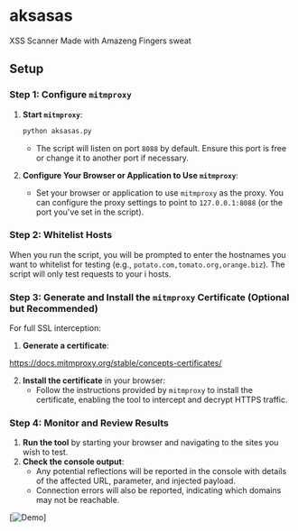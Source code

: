 # aksasas


XSS Scanner Made with Amazeng Fingers sweat

## Setup

### Step 1: Configure `mitmproxy`

1. **Start `mitmproxy`**:

    ```bash
    python aksasas.py
    ```

    - The script will listen on port `8088` by default. Ensure this port is free or change it to another port if necessary.

2. **Configure Your Browser or Application to Use `mitmproxy`**:

    - Set your browser or application to use `mitmproxy` as the proxy. You can configure the proxy settings to point to `127.0.0.1:8088` (or the port you've set in the script).

### Step 2: Whitelist Hosts

When you run the script, you will be prompted to enter the hostnames you want to whitelist for testing (e.g., `potato.com,tomato.org,orange.biz`). The script will only test requests to your i hosts.

### Step 3: Generate and Install the `mitmproxy` Certificate (Optional but Recommended)

For full SSL interception:

1. **Generate a certificate**:

https://docs.mitmproxy.org/stable/concepts-certificates/

2. **Install the certificate** in your browser:
   - Follow the instructions provided by `mitmproxy` to install the certificate, enabling the tool to intercept and decrypt HTTPS traffic.

### Step 4: Monitor and Review Results

1. **Run the tool** by starting your browser and navigating to the sites you wish to test.
2. **Check the console output**:
   - Any potential reflections will be reported in the console with details of the affected URL, parameter, and injected payload.
   - Connection errors will also be reported, indicating which domains may not be reachable.
  
[![Demo](https://raw.githubusercontent.com/oran0s/aksasas/main/demo.gif)]
